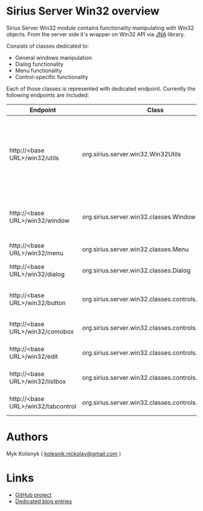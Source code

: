 # Sirius Server Win32 overview 

Sirius Server Win32 module contains functionality manipulating with Win32 objects. From the server side it's wrapper on Win32 API via [JNA](http://java.jna.net) library.

Consists of classes dedicated to:
* General windows manipulation
* Dialog functionality
* Menu functionality
* Control-specific functionality

Each of those classes is represented with dedicated endpoint. Currently the following endpoints are included:

| Endpoint                           | Class                                               | Description |
| ---------------------------------- | --------------------------------------------------- | ----------- |
| http://\<base URL\>/win32/utils      | org.sirius.server.win32.Win32Utils                  | Win32 utility functionality usually wrapper on some callback functions which can not be used via service communication |
| http://\<base URL\>/win32/window     | org.sirius.server.win32.classes.Window              | General operations applicable to mupliple window classes |
| http://\<base URL\>/win32/menu       | org.sirius.server.win32.classes.Menu                | Menu-specific operations |
| http://\<base URL\>/win32/dialog     | org.sirius.server.win32.classes.Dialog              | Dialog-specific operations |
| http://\<base URL\>/win32/button     | org.sirius.server.win32.classes.controls.Button     | Operations specific to the **button** window class |
| http://\<base URL\>/win32/comobox    | org.sirius.server.win32.classes.controls.ComboBox   | Combo box specific operations |
| http://\<base URL\>/win32/edit       | org.sirius.server.win32.classes.controls.Edit       | Text field specific operations |
| http://\<base URL\>/win32/listbox    | org.sirius.server.win32.classes.controls.ListBox    | List box specific operations |
| http://\<base URL\>/win32/tabcontrol | org.sirius.server.win32.classes.controls.TabControl | Tab control specific operations |

# Authors

Myk Kolisnyk ( [kolesnik.nickolay@gmail.com](mailto://kolesnik.nickolay@gmail.com) )

# Links  

* [GitHub project](https://github.com/mkolisnyk/Sirius)
* [Dedicated blog entries](http://mkolisnyk.blogspot.com/search/label/Sirius)
